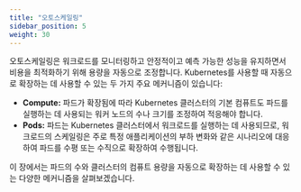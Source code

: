 ```yaml
---
title: "오토스케일링"
sidebar_position: 5
weight: 30
---
```


오토스케일링은 워크로드를 모니터링하고 안정적이고 예측 가능한 성능을 유지하면서 비용을 최적화하기 위해 용량을 자동으로 조정합니다. Kubernetes를 사용할 때 자동으로 확장하는 데 사용할 수 있는 두 가지 주요 메커니즘이 있습니다:

- **Compute:** 파드가 확장됨에 따라 Kubernetes 클러스터의 기본 컴퓨트도 파드를 실행하는 데 사용되는 워커 노드의 수나 크기를 조정하여 적응해야 합니다.
- **Pods:** 파드는 Kubernetes 클러스터에서 워크로드를 실행하는 데 사용되므로, 워크로드의 스케일링은 주로 특정 애플리케이션의 부하 변화와 같은 시나리오에 대응하여 파드를 수평 또는 수직으로 확장하여 수행됩니다.

이 장에서는 파드의 수와 클러스터의 컴퓨트 용량을 자동으로 확장하는 데 사용할 수 있는 다양한 메커니즘을 살펴보겠습니다.